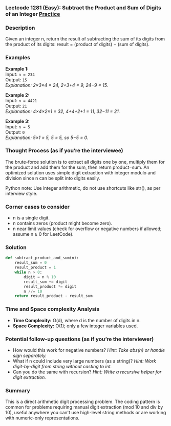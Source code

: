 ### Leetcode 1281 (Easy): Subtract the Product and Sum of Digits of an Integer [Practice](https://leetcode.com/problems/subtract-the-product-and-sum-of-digits-of-an-integer)

### Description  
Given an integer n, return the result of subtracting the sum of its digits from the product of its digits: result = (product of digits) − (sum of digits).

### Examples  
**Example 1:**  
Input: `n = 234`  
Output: `15`  
*Explanation: 2×3×4 = 24, 2+3+4 = 9, 24−9 = 15.*

**Example 2:**  
Input: `n = 4421`  
Output: `21`  
*Explanation: 4×4×2×1 = 32, 4+4+2+1 = 11, 32−11 = 21.*

**Example 3:**  
Input: `n = 5`  
Output: `0`  
*Explanation: 5×1 = 5, 5 = 5, so 5−5 = 0.*


### Thought Process (as if you’re the interviewee)  
The brute-force solution is to extract all digits one by one, multiply them for the product and add them for the sum, then return product−sum. An optimized solution uses simple digit extraction with integer modulo and division since n can be split into digits easily.

Python note: Use integer arithmetic, do not use shortcuts like str(), as per interview style.


### Corner cases to consider  
- n is a single digit.
- n contains zeros (product might become zero).
- n near limit values (check for overflow or negative numbers if allowed; assume n ≥ 0 for LeetCode).


### Solution

```python
def subtract_product_and_sum(n):
    result_sum = 0
    result_product = 1
    while n > 0:
        digit = n % 10
        result_sum += digit
        result_product *= digit
        n //= 10
    return result_product - result_sum
```

### Time and Space complexity Analysis  

- **Time Complexity:** O(d), where d is the number of digits in n.
- **Space Complexity:** O(1); only a few integer variables used.


### Potential follow-up questions (as if you’re the interviewer)  

- How would this work for negative numbers?
  *Hint: Take abs(n) or handle sign separately.*
- What if n could include very large numbers (as a string)?
  *Hint: Work digit-by-digit from string without casting to int.*
- Can you do the same with recursion?
  *Hint: Write a recursive helper for digit extraction.*

### Summary
This is a direct arithmetic digit processing problem. The coding pattern is common for problems requiring manual digit extraction (mod 10 and div by 10), useful anywhere you can't use high-level string methods or are working with numeric-only representations.